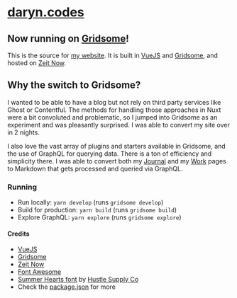 # [daryn.codes](https://daryn.codes)

## Now running on [Gridsome](https://gridsome.org/)!

This is the source for [my website](https://daryn.codes/). It is built in [VueJS](https://vuejs.org/) and [Gridsome](https://gridsome.org/), and hosted on [Zeit Now](https://zeit.co/now).

## Why the switch to Gridsome?

I wanted to be able to have a blog but not rely on third party services like Ghost or Contentful. The methods for handling those approaches in Nuxt were a bit convoluted and problematic, so I jumped into Gridsome as an experiment and was pleasantly surprised. I was able to convert my site over in 2 nights.

I also love the vast array of plugins and starters available in Gridsome, and the use of GraphQL for querying data. There is a ton of efficiency and simplicity there. I was able to convert both my [Journal](https://daryn.codes/journal/) and my [Work](https://daryn.codes/work/) pages to Markdown that gets processed and queried via GraphQL.

### Running

- Run locally: `yarn develop` (runs `gridsome develop`)
- Build for production: `yarn build` (runs `gridsome build`)
- Explore GraphQL: `yarn explore` (runs `gridsome explore`)

#### Credits

- [VueJS](https://vuejs.org/)
- [Gridsome](https://gridsome.org/)
- [Zeit Now](https://zeit.co/now)
- [Font Awesome](https://fontawesome.com/)
- [Summer Hearts font](https://creativemarket.com/hustlesupplyco/634184-Greenstone-Script-%2850-off%29) by [Hustle Supply Co](https://creativemarket.com/hustlesupplyco)
- Check the [package.json](package.json) for more
